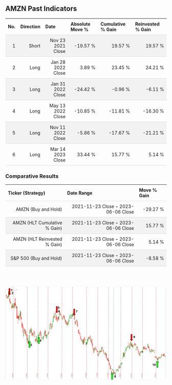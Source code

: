 
<style>
.hits {
            border-collapse: collapse;
            width: 100%;
        }
        .hits th, td {
            padding: 8px;
            border-bottom: 1px solid #ddd;
        }
        
        .hits td {text-align: right;}
        .hits th {text-align: left;}
        
        .hits tr:nth-child(even) {
            background-color: #f2f2f2;
        }
        
        .chartCol {
            width: 50%;
            float: left;
            padding: 20px;
        }  
</style>
    
<br>

## AMZN Past Indicators

<table class="hits">
    <tr>
        <th>No.</th>
        <th>Direction</th>
        <th>Date</th>
        <th>Absolute Move %</th>
        <th>Cumulative % Gain</th>
        <th>Reinvested % Gain</th>
      </tr>
    <tr>
        <td>1</td>
        <td>Short</td>
        <td>Nov 23 2021 Close</td>
        <td>-19.57 %</td>
        <td>19.57 %</td>
        <td>19.57 %</td>
    </tr>
    <tr>
        <td>2</td>
        <td>Long</td>
        <td>Jan 28 2022 Close</td>
        <td>3.89 %</td>
        <td>23.45 %</td>
        <td>24.21 %</td>
    </tr>
    <tr>
        <td>3</td>
        <td>Long</td>
        <td>Jan 31 2022 Close</td>
        <td>-24.42 %</td>
        <td>-0.96 %</td>
        <td>-6.11 %</td>
    </tr>
    <tr>
        <td>4</td>
        <td>Long</td>
        <td>May 13 2022 Close</td>
        <td>-10.85 %</td>
        <td>-11.81 %</td>
        <td>-16.30 %</td>
    </tr>
    <tr>
        <td>5</td>
        <td>Long</td>
        <td>Nov 11 2022 Close</td>
        <td>-5.86 %</td>
        <td>-17.67 %</td>
        <td>-21.21 %</td>
    </tr>
    <tr>
        <td>6</td>
        <td>Long</td>
        <td>Mar 14 2023 Close</td>
        <td>33.44 %</td>
        <td>15.77 %</td>
        <td>5.14 %</td>
    </tr>
    
</table>

### Comparative Results

<table class="hits">
    <thead>
        <th>Ticker (Strategy)</th>
        <th>Date Range</th>
        <th>Move % Gain</th>
    </thead>
    <tbody>
        <tr>
            <td>AMZN (Buy and Hold)</td>
            <td>2021-11-23 Close <b>-</b> 2023-06-06 Close</td>
            <td>-29.27 %</td>
        </tr>
        <tr>
            <td>AMZN (HLT Cumulative % Gain)</td>
            <td>2021-11-23 Close <b>-</b> 2023-06-06 Close</td>
            <td>15.77 %</td>
        </tr>
        <tr>
            <td>AMZN (HLT Reinvested % Gain)</td>
            <td>2021-11-23 Close <b>-</b> 2023-06-06 Close</td>
            <td>5.14 %</td>
        </tr>
        <tr>
            <td>S&P 500 (Buy and Hold)</td>
            <td>2021-11-23 Close <b>-</b> 2023-06-06 Close</td>
            <td>-8.58 %</td>
        </tr>
    </tbody>
</table>
<br>
<br>

![Plot](charts/TSLAstatic.png)